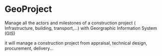 # GeoProject
Manage all the actors and milestones of a construction project ( Infrastructure, building, transport,...) with Georgraphic Information System (GIS)

it will manage a construction project from appraisal, technical design, procurement, delivery...
